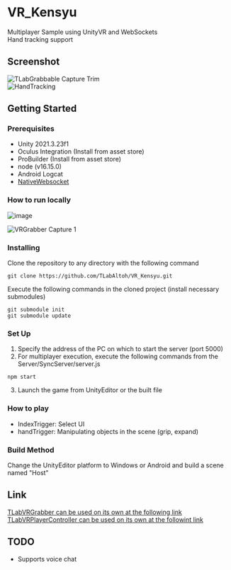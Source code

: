 # VR_Kensyu
Multiplayer Sample using UnityVR and WebSockets  
Hand tracking support

## Screenshot
![TLabGrabbable Capture Trim](https://user-images.githubusercontent.com/121733943/235363804-01b50f49-674e-40d4-a11e-39ed3ced5600.gif)  
![HandTracking](https://github.com/TLabAltoh/VR_Kensyu/assets/121733943/7757588c-9163-46dc-94c9-60a8e0c715e4)

## Getting Started
### Prerequisites
- Unity 2021.3.23f1  
- Oculus Integration (Install from asset store)  
- ProBuilder (Install from asset store)  
- node (v16.15.0)
- Android Logcat
- [NativeWebsocket](https://github.com/endel/NativeWebSocket)
### How to run locally  
![image](https://github.com/TLabAltoh/VR_Kensyu/assets/121733943/41132a00-540c-4833-8b60-99348667f5cc)

![VRGrabber Capture 1](https://user-images.githubusercontent.com/121733943/235403254-baff2580-169c-4595-aeab-efb95d4054e1.png)
### Installing
Clone the repository to any directory with the following command  
```
git clone https://github.com/TLabAltoh/VR_Kensyu.git
```
Execute the following commands in the cloned project (install necessary submodules)

```
git submodule init
git submodule update
```

### Set Up
1. Specify the address of the PC on which to start the server (port 5000)
2. For multiplayer execution, execute the following commands from the Server/SyncServer/server.js
```
npm start
```
3. Launch the game from UnityEditor or the built file
### How to play
- IndexTrigger: Select UI
- handTrigger: Manipulating objects in the scene (grip, expand)

### Build Method
Change the UnityEditor platform to Windows or Android and build a scene named "Host"

## Link
[TLabVRGrabber can be used on its own at the following link](https://github.com/TLabAltoh/TLabVRGrabber)  
[TLabVRPlayerController can be used on its own at the followint link](https://github.com/TLabAltoh/TLabVRPlayerController)

## TODO
- Supports voice chat

